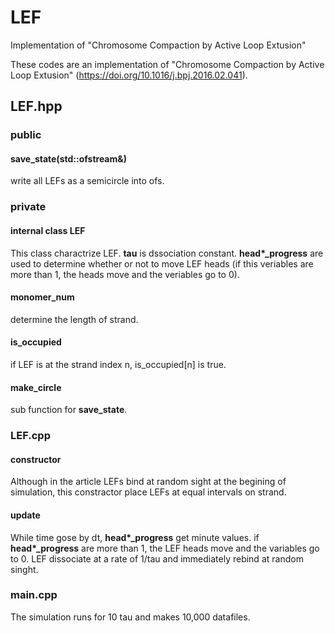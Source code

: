# LEF
Implementation of "Chromosome Compaction by Active Loop Extusion"

These codes are an implementation of "Chromosome Compaction by Active Loop Extusion" (https://doi.org/10.1016/j.bpj.2016.02.041).

## LEF.hpp

### public
#### save_state(std::ofstream&)
write all LEFs as a semicircle into ofs.

### private

#### internal class LEF

This class charactrize LEF. <strong>tau</strong> is dssociation constant. <strong>head*_progress</strong> are used to determine whether or not to move LEF heads (if this veriables are more than 1, the heads move and the veriables go to 0).

#### monomer_num
determine the length of strand.

#### is_occupied
if LEF is at the strand index n, is_occupied[n] is true.

#### make_circle
sub function for <strong>save_state</strong>.

### LEF.cpp

#### constructor
Although in the article LEFs bind at random sight at the begining of simulation, this constractor place LEFs at equal intervals on strand.

#### update
While time gose by dt, <strong>head*_progress</strong> get minute values. if <strong>head*_progress</strong> are more than 1, the LEF heads move and the variables go to 0. 
LEF dissociate at a rate of 1/tau and immediately rebind at random singht.

### main.cpp
The simulation runs for 10 tau and makes 10,000 datafiles.
